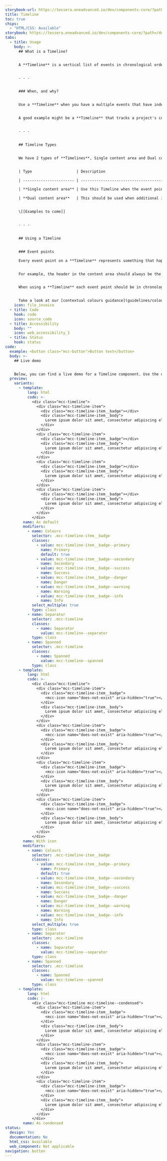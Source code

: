 ```yaml
---
storybook-url: https://tessera.oneadvanced.io/dev/components-core/?path=/docs/html-button--as-default
title: Timeline
toc: true
chips:
  - "HTML/CSS: Available"
storybook: https://tessera.oneadvanced.io/dev/components-core/?path=/docs/html-timeline--as-default
tabs:
  - title: Usage
    body: >-
      ## What is a Timeline?


      A **Timeline** is a vertical list of events in chronological order, linked using a single path. It gives a breakdown of "event points" to give an overview of something like a project which can be used to present a chronological breakdown of key information.


      - - -


      ### When, and why?


      Use a **Timeline** when you have a multiple events that have independent information and statuses, but are linked to a single subject. A **Timeline** can help communicate the order, status and time frames between multiple events


      A good example might be a **Timeline** that tracks a project's completion - the **Timeline** would show the start and end dates for the project, and the different events would be key deliverables and their due dates. The different statuses of the various events could indicate if they're on-track, completed or overdue.


      - - -


      ## Timeline Types


      We have 2 types of **Timelines**, Single content area and Dual content area. Both of these also have "event points" that vary from one another based on user input. Event points run along the vertical path to create the timeline, and each point can be coloured with a contextual colour and icon to indicate their status. 


      | Type                    | Description                                                                                                                                                          |

      | ----------------------- | -------------------------------------------------------------------------------------------------------------------------------------------------------------------- |

      | **Single content area** | Use this Timeline when the event point is clearly labelled using the right-hand content area                                                                         |

      | **Dual content area**   | This should be used when additional information is needed to explain the event point compared to what is available from a single label. For example Time, date, status etc. could be put into a separate content area. |


      \[[Examples to come]]


      - - -


      ## Using a Timeline


      ### Event points

      Every event point on a **Timeline** represents something that happened that is relevant to the subject of the **Timeline**. We suggest focusing on user/system actions on the event points itself, with the option of having dates and secondary information either as subheadings or in the right-hand side content area. 


      For example, the header in the content area should always be the user action. When adding supplementary information such as a date, it can be less prominent below, you could use the dual content type to display the date and time on the right of the timeline.


      When using a **Timeline** each event point should be in chronological order, making sure each status is dependent on the previous. If you have events can progress independently of each other, consider using an [Accordion](/guidelines/accordion) with status chips. 


      Take a look at our [contextual colours guidance](guidelines/colour/) for more information on how to use the contextual colours, and similarly you can read our [Icons guidelines](/guidelines/icons) to represent statuses.
    icon: file_invoice
  - title: Code
    hook: code
    icon: source_code
  - title: Accessibility
    body: ""
    icon: web_accessibility_1
  - title: Status
    hook: status
code:
  example: <button class="mcc-button">Button text</button>
  body: >-
    ## Live demo


    Below, you can find a live demo for a Timeline component. Use the drop-down menus and radio buttons to view the different Timeline Types and Variants.
  preview:
    variants:
      - template:
          lang: html
          code: >-
            <div class="mcc-timeline">
              <div class="mcc-timeline-item">
                <div class="mcc-timeline-item__badge"></div>
                <div class="mcc-timeline-item__body">
                  Lorem ipsum dolor sit amet, consectetur adipiscing elit, sed do eiusmod tempor incididunt ut labore et dolore magna aliqua.
                </div>
              </div>
              <div class="mcc-timeline-item">
                <div class="mcc-timeline-item__badge"></div>
                <div class="mcc-timeline-item__body">
                  Lorem ipsum dolor sit amet, consectetur adipiscing elit, sed do eiusmod tempor incididunt ut labore et dolore magna aliqua.
                </div>
              </div>
              <div class="mcc-timeline-item">
                <div class="mcc-timeline-item__badge"></div>
                <div class="mcc-timeline-item__body">
                  Lorem ipsum dolor sit amet, consectetur adipiscing elit, sed do eiusmod tempor incididunt ut labore et dolore magna aliqua.
                </div>
              </div>
              <div class="mcc-timeline-item">
                <div class="mcc-timeline-item__badge"></div>
                <div class="mcc-timeline-item__body">
                  Lorem ipsum dolor sit amet, consectetur adipiscing elit, sed do eiusmod tempor incididunt ut labore et dolore magna aliqua.
                </div>
              </div>
            </div>
        name: As default
        modifiers:
          - name: Colours
            selector: .mcc-timeline-item__badge
            classes:
              - value: mcc-timeline-item__badge--primary
                name: Primary
                default: true
              - value: mcc-timeline-item__badge--secondary
                name: Secondary
              - value: mcc-timeline-item__badge--success
                name: Success
              - value: mcc-timeline-item__badge--danger
                name: Danger
              - value: mcc-timeline-item__badge--warning
                name: Warning
              - value: mcc-timeline-item__badge--info
                name: Info
            select_multiple: true
            type: class
          - name: Separator
            selector: .mcc-timeline
            classes:
              - name: Separator
                value: mcc-timeline--separator
            type: class
          - name: Spanned
            selector: .mcc-timeline
            classes:
              - name: Spanned
                value: mcc-timeline--spanned
            type: class
      - template:
          lang: html
          code: >-
            <div class="mcc-timeline">
              <div class="mcc-timeline-item">
                <div class="mcc-timeline-item__badge">
                  <mcc-icon name="does-not-exist" aria-hidden="true"></mcc-icon>
                </div>
                <div class="mcc-timeline-item__body">
                  Lorem ipsum dolor sit amet, consectetur adipiscing elit, sed do eiusmod tempor incididunt ut labore et dolore magna aliqua.
                </div>
              </div>
              <div class="mcc-timeline-item">
                <div class="mcc-timeline-item__badge">
                  <mcc-icon name="does-not-exist" aria-hidden="true"></mcc-icon>
                </div>
                <div class="mcc-timeline-item__body">
                  Lorem ipsum dolor sit amet, consectetur adipiscing elit, sed do eiusmod tempor incididunt ut labore et dolore magna aliqua.
                </div>
              </div>
              <div class="mcc-timeline-item">
                <div class="mcc-timeline-item__badge">
                  <mcc-icon name="does-not-exist" aria-hidden="true"></mcc-icon>
                </div>
                <div class="mcc-timeline-item__body">
                  Lorem ipsum dolor sit amet, consectetur adipiscing elit, sed do eiusmod tempor incididunt ut labore et dolore magna aliqua.
                </div>
              </div>
              <div class="mcc-timeline-item">
                <div class="mcc-timeline-item__badge">
                  <mcc-icon name="does-not-exist" aria-hidden="true"></mcc-icon>
                </div>
                <div class="mcc-timeline-item__body">
                  Lorem ipsum dolor sit amet, consectetur adipiscing elit, sed do eiusmod tempor incididunt ut labore et dolore magna aliqua.
                </div>
              </div>
            </div>
        name: With icon
        modifiers:
          - name: Colours
            selector: .mcc-timeline-item__badge
            classes:
              - value: mcc-timeline-item__badge--primary
                name: Primary
                default: true
              - value: mcc-timeline-item__badge--secondary
                name: Secondary
              - value: mcc-timeline-item__badge--success
                name: Success
              - value: mcc-timeline-item__badge--danger
                name: Danger
              - value: mcc-timeline-item__badge--warning
                name: Warning
              - value: mcc-timeline-item__badge--info
                name: Info
            select_multiple: true
            type: class
          - name: Separator
            selector: .mcc-timeline
            classes:
              - name: Separator
                value: mcc-timeline--separator
            type: class
          - name: Spanned
            selector: .mcc-timeline
            classes:
              - name: Spanned
                value: mcc-timeline--spanned
            type: class
      - template:
          lang: html
          code: |-
            <div class="mcc-timeline mcc-timeline--condensed">
              <div class="mcc-timeline-item">
                <div class="mcc-timeline-item__badge">
                  <mcc-icon name="does-not-exist" aria-hidden="true"></mcc-icon>
                </div>
                <div class="mcc-timeline-item__body">
                  Lorem ipsum dolor sit amet, consectetur adipiscing elit.
                </div>
              </div>
              <div class="mcc-timeline-item">
                <div class="mcc-timeline-item__badge">
                  <mcc-icon name="does-not-exist" aria-hidden="true"></mcc-icon>
                </div>
                <div class="mcc-timeline-item__body">
                  Lorem ipsum dolor sit amet, consectetur adipiscing elit.
                </div>
              </div>
              <div class="mcc-timeline-item">
                <div class="mcc-timeline-item__badge">
                  <mcc-icon name="does-not-exist" aria-hidden="true"></mcc-icon>
                </div>
                <div class="mcc-timeline-item__body">
                  Lorem ipsum dolor sit amet, consectetur adipiscing elit.
                </div>
              </div>
            </div>
        name: As condensed
status:
  design: Yes
  documentation: No
  html_css: Available
  web_component: Not applicable
navigation: button
---
```

